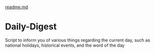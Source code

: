 [readme.md](https://github.com/fluxQuick840/Daily-Digest/files/6673118/readme.md)
# Daily-Digest
Script to inform you of various things regarding the current day, such as national holidays, historical events, and the word of the day
